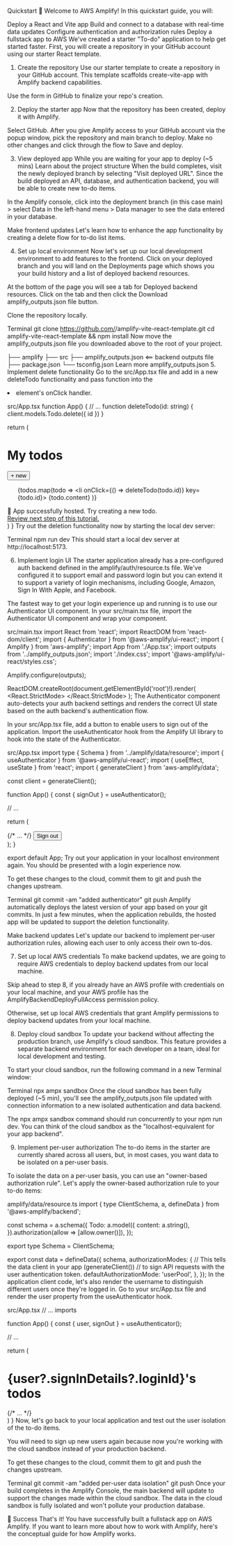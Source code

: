 Quickstart
👋 Welcome to AWS Amplify! In this quickstart guide, you will:

Deploy a React and Vite app
Build and connect to a database with real-time data updates
Configure authentication and authorization rules
Deploy a fullstack app to AWS
We've created a starter "To-do" application to help get started faster. First, you will create a repository in your GitHub account using our starter React template.

1. Create the repository
Use our starter template to create a repository in your GitHub account. This template scaffolds create-vite-app with Amplify backend capabilities.


Use the form in GitHub to finalize your repo's creation.

2. Deploy the starter app
Now that the repository has been created, deploy it with Amplify.


Select GitHub. After you give Amplify access to your GitHub account via the popup window, pick the repository and main branch to deploy. Make no other changes and click through the flow to Save and deploy.

3. View deployed app
While you are waiting for your app to deploy (~5 mins)
Learn about the project structure
When the build completes, visit the newly deployed branch by selecting "Visit deployed URL". Since the build deployed an API, database, and authentication backend, you will be able to create new to-do items.

In the Amplify console, click into the deployment branch (in this case main) > select Data in the left-hand menu > Data manager to see the data entered in your database.

Make frontend updates
Let's learn how to enhance the app functionality by creating a delete flow for to-do list items.

4. Set up local environment
Now let's set up our local development environment to add features to the frontend. Click on your deployed branch and you will land on the Deployments page which shows you your build history and a list of deployed backend resources.

At the bottom of the page you will see a tab for Deployed backend resources. Click on the tab and then click the Download amplify_outputs.json file button.



Clone the repository locally.

Terminal
git clone https://github.com/<github-user>/amplify-vite-react-template.git
cd amplify-vite-react-template && npm install
Now move the amplify_outputs.json file you downloaded above to the root of your project.

├── amplify
├── src
├── amplify_outputs.json <== backend outputs file
├── package.json
└── tsconfig.json
Learn more
amplify_outputs.json
5. Implement delete functionality
Go to the src/App.tsx file and add in a new deleteTodo functionality and pass function into the <li> element's onClick handler.

src/App.tsx
function App() {
  // ...
  function deleteTodo(id: string) {
    client.models.Todo.delete({ id })
  }

  return (
    <main>
      <h1>My todos</h1>
      <button onClick={createTodo}>+ new</button>
      <ul>
        {todos.map(todo => <li
          onClick={() => deleteTodo(todo.id)}
          key={todo.id}>
          {todo.content}
        </li>)}
      </ul>
      <div>
        🥳 App successfully hosted. Try creating a new todo.
        <br />
        <a href="https://docs.amplify.aws/react/start/quickstart/">Review next step of this tutorial.</a>
      </div>
    </main>
  )
}
Try out the deletion functionality now by starting the local dev server:

Terminal
npm run dev
This should start a local dev server at http://localhost:5173.

6. Implement login UI
The starter application already has a pre-configured auth backend defined in the amplify/auth/resource.ts file. We've configured it to support email and password login but you can extend it to support a variety of login mechanisms, including Google, Amazon, Sign In With Apple, and Facebook.

The fastest way to get your login experience up and running is to use our Authenticator UI component. In your src/main.tsx file, import the Authenticator UI component and wrap your <App> component.

src/main.tsx
import React from 'react';
import ReactDOM from 'react-dom/client';
import { Authenticator } from '@aws-amplify/ui-react';
import { Amplify } from 'aws-amplify';
import App from './App.tsx';
import outputs from '../amplify_outputs.json';
import './index.css';
import '@aws-amplify/ui-react/styles.css';

Amplify.configure(outputs);

ReactDOM.createRoot(document.getElementById('root')!).render(
  <React.StrictMode>
    <Authenticator>
      <App />
    </Authenticator>
  </React.StrictMode>
);
The Authenticator component auto-detects your auth backend settings and renders the correct UI state based on the auth backend's authentication flow.

In your src/App.tsx file, add a button to enable users to sign out of the application. Import the useAuthenticator hook from the Amplify UI library to hook into the state of the Authenticator.

src/App.tsx
import type { Schema } from '../amplify/data/resource';
import { useAuthenticator } from '@aws-amplify/ui-react';
import { useEffect, useState } from 'react';
import { generateClient } from 'aws-amplify/data';

const client = generateClient<Schema>();

function App() {
  const { signOut } = useAuthenticator();

  // ...

  return (
    <main>
      {/* ... */}
      <button onClick={signOut}>Sign out</button>
    </main>
  );
}

export default App;
Try out your application in your localhost environment again. You should be presented with a login experience now.

To get these changes to the cloud, commit them to git and push the changes upstream.

Terminal
git commit -am "added authenticator"
git push
Amplify automatically deploys the latest version of your app based on your git commits. In just a few minutes, when the application rebuilds, the hosted app will be updated to support the deletion functionality.

Make backend updates
Let's update our backend to implement per-user authorization rules, allowing each user to only access their own to-dos.

7. Set up local AWS credentials
To make backend updates, we are going to require AWS credentials to deploy backend updates from our local machine.

Skip ahead to step 8, if you already have an AWS profile with credentials on your local machine, and your AWS profile has the AmplifyBackendDeployFullAccess permission policy.

Otherwise, set up local AWS credentials that grant Amplify permissions to deploy backend updates from your local machine.

8. Deploy cloud sandbox
To update your backend without affecting the production branch, use Amplify's cloud sandbox. This feature provides a separate backend environment for each developer on a team, ideal for local development and testing.

To start your cloud sandbox, run the following command in a new Terminal window:

Terminal
npx ampx sandbox
Once the cloud sandbox has been fully deployed (~5 min), you'll see the amplify_outputs.json file updated with connection information to a new isolated authentication and data backend.

The npx ampx sandbox command should run concurrently to your npm run dev. You can think of the cloud sandbox as the "localhost-equivalent for your app backend".

9. Implement per-user authorization
The to-do items in the starter are currently shared across all users, but, in most cases, you want data to be isolated on a per-user basis.

To isolate the data on a per-user basis, you can use an "owner-based authorization rule". Let's apply the owner-based authorization rule to your to-do items:

amplify/data/resource.ts
import { type ClientSchema, a, defineData } from '@aws-amplify/backend';

const schema = a.schema({
  Todo: a.model({
    content: a.string(),
  }).authorization(allow => [allow.owner()]),
});

export type Schema = ClientSchema<typeof schema>;

export const data = defineData({
  schema,
  authorizationModes: {
    // This tells the data client in your app (generateClient())
    // to sign API requests with the user authentication token.
    defaultAuthorizationMode: 'userPool',
  },
});
In the application client code, let's also render the username to distinguish different users once they're logged in. Go to your src/App.tsx file and render the user property from the useAuthenticator hook.

src/App.tsx
// ... imports

function App() {
  const { user, signOut } = useAuthenticator();

  // ...

  return (
    <main>
      <h1>{user?.signInDetails?.loginId}'s todos</h1>
      {/* ... */}
    </main>
  )
}
Now, let's go back to your local application and test out the user isolation of the to-do items.

You will need to sign up new users again because now you're working with the cloud sandbox instead of your production backend.

To get these changes to the cloud, commit them to git and push the changes upstream.

Terminal
git commit -am "added per-user data isolation"
git push
Once your build completes in the Amplify Console, the main backend will update to support the changes made within the cloud sandbox. The data in the cloud sandbox is fully isolated and won't pollute your production database.

🥳 Success
That's it! You have successfully built a fullstack app on AWS Amplify. If you want to learn more about how to work with Amplify, here's the conceptual guide for how Amplify works.